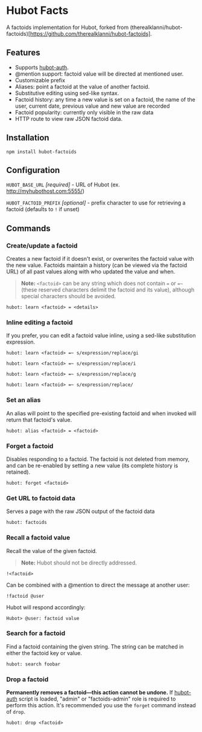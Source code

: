# Hubot Facts

A factoids implementation for Hubot, forked from (therealklanni/hubot-factoids)[https://github.com/therealklanni/hubot-factoids].

## Features

* Supports [hubot-auth](https://github.com/hubot-scripts/hubot-auth).
* @mention support: factoid value will be directed at mentioned user.
* Customizable prefix
* Aliases: point a factoid at the value of another factoid.
* Substitutive editing using sed-like syntax.
* Factoid history: any time a new value is set on a factoid, the name of the
user, current date, previous value and new value are recorded
* Factoid popularity: currently only visible in the raw data
* HTTP route to view raw JSON factoid data.

## Installation

`npm install hubot-factoids`

## Configuration

`HUBOT_BASE_URL` _[required]_ - URL of Hubot (ex. http://myhubothost.com:5555/)

`HUBOT_FACTOID_PREFIX` _[optional]_ - prefix character to use for retrieving a
factoid (defaults to `!` if unset)

## Commands

### Create/update a factoid

Creates a new factoid if it doesn't exist, or overwrites the factoid value with
the new value. Factoids maintain a history (can be viewed via the factoid URL)
of all past values along with who updated the value and when.

> **Note:** `<factoid>` can be any string which does not contain `=` or `=~`
(these reserved characters delimit the factoid and its value), although special
characters should be avoided.

`hubot: learn <factoid> = <details>`

### Inline editing a factoid

If you prefer, you can edit a factoid value inline, using a sed-like substitution
expression.

`hubot: learn <factoid> =~ s/expression/replace/gi`

`hubot: learn <factoid> =~ s/expression/replace/i`

`hubot: learn <factoid> =~ s/expression/replace/g`

`hubot: learn <factoid> =~ s/expression/replace/`

### Set an alias

An alias will point to the specified pre-existing factoid and when invoked will
return that factoid's value.

`hubot: alias <factoid> = <factoid>`

### Forget a factoid

Disables responding to a factoid. The factoid is not deleted from memory, and
can be re-enabled by setting a new value (its complete history is retained).

`hubot: forget <factoid>`

### Get URL to factoid data

Serves a page with the raw JSON output of the factoid data

`hubot: factoids`

### Recall a factoid value

Recall the value of the given factoid.

> **Note:** Hubot should not be directly addressed.

`!<factoid>`

Can be combined with a @mention to direct the message at another user:

`!factoid @user`

Hubot will respond accordingly:

`Hubot> @user: factoid value`

### Search for a factoid

Find a factoid containing the given string. The string can be matched in either
the factoid key or value.

`hubot: search foobar`


### Drop a factoid

**Permanently removes a factoid—this action cannot be undone.**
If [hubot-auth](https://github.com/hubot-scripts/hubot-auth) script is loaded,
"admin" or "factoids-admin" role is required to perform this action. It's
recommended you use the `forget` command instead of `drop`.

`hubot: drop <factoid>`

